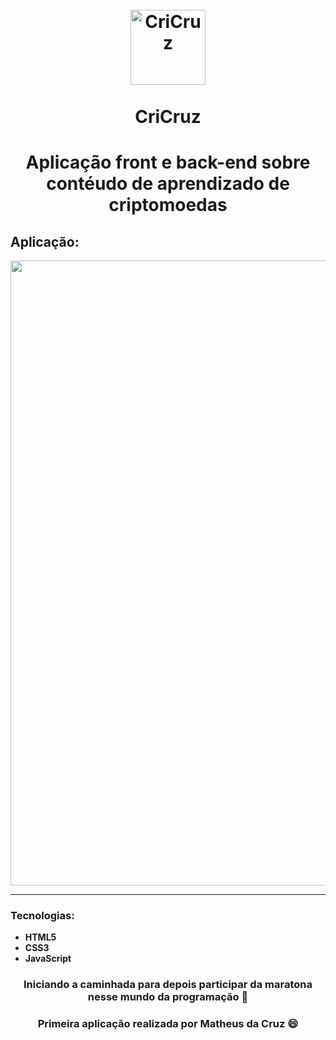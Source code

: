 <h1 align="center">
<br>
  <img src="https://icons-for-free.com/iconfiles/png/512/btc+coin+crypto+icon-1320162856490699468.png" alt="CriCruz" width="120">
<br>
<br>
CriCruz
</h1>

# <p align="center"> Aplicação front e back-end sobre contéudo de aprendizado de criptomoedas</p>

## Aplicação: 

<p align="center">
  <img src="https://github.com/mathwcruz/CriCruz/blob/master/GIF_Web.gif" width="1000px"/>
</p>

<hr />

### Tecnologias:
- **HTML5**
- **CSS3**
- **JavaScript**

 ### <p align="center">Iniciando a caminhada para depois participar da maratona nesse mundo da programação 🏃‍</p>

 ### <p align="center">Primeira aplicação realizada por Matheus da Cruz 😄</p>
